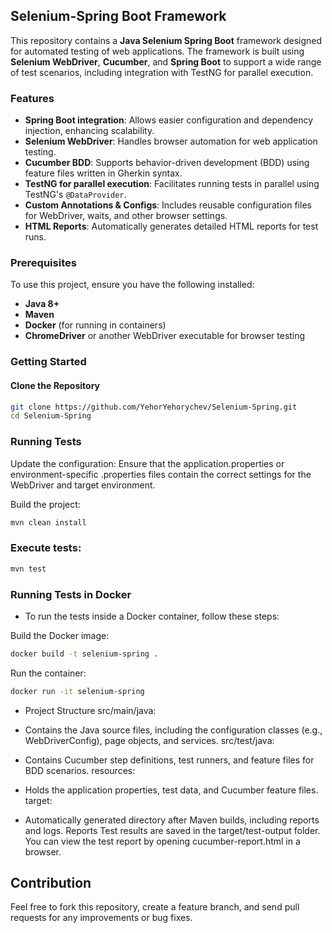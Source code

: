 ## Selenium-Spring Boot Framework

This repository contains a **Java Selenium Spring Boot** framework designed for automated testing of web applications. The framework is built using **Selenium WebDriver**, **Cucumber**, and **Spring Boot** to support a wide range of test scenarios, including integration with TestNG for parallel execution.

### Features

- **Spring Boot integration**: Allows easier configuration and dependency injection, enhancing scalability.
- **Selenium WebDriver**: Handles browser automation for web application testing.
- **Cucumber BDD**: Supports behavior-driven development (BDD) using feature files written in Gherkin syntax.
- **TestNG for parallel execution**: Facilitates running tests in parallel using TestNG's `@DataProvider`.
- **Custom Annotations & Configs**: Includes reusable configuration files for WebDriver, waits, and other browser settings.
- **HTML Reports**: Automatically generates detailed HTML reports for test runs.

### Prerequisites

To use this project, ensure you have the following installed:
- **Java 8+**
- **Maven**
- **Docker** (for running in containers)
- **ChromeDriver** or another WebDriver executable for browser testing

### Getting Started

#### Clone the Repository

```bash
git clone https://github.com/YehorYehorychev/Selenium-Spring.git
cd Selenium-Spring
```

### Running Tests

Update the configuration: Ensure that the application.properties or environment-specific .properties files contain the correct settings for the WebDriver and target environment.

Build the project:

```bash
mvn clean install
```

### Execute tests:

```bash
mvn test
```

### Running Tests in Docker

- To run the tests inside a Docker container, follow these steps:

Build the Docker image:

```bash
docker build -t selenium-spring .
```

Run the container:

```bash
docker run -it selenium-spring
```

- Project Structure
src/main/java:

- Contains the Java source files, including the configuration classes (e.g., WebDriverConfig), page objects, and services.
src/test/java:

 - Contains Cucumber step definitions, test runners, and feature files for BDD scenarios.
resources:

- Holds the application properties, test data, and Cucumber feature files.
target:

- Automatically generated directory after Maven builds, including reports and logs.
Reports
Test results are saved in the target/test-output folder. You can view the test report by opening cucumber-report.html in a browser.

## Contribution

Feel free to fork this repository, create a feature branch, and send pull requests for any improvements or bug fixes.


